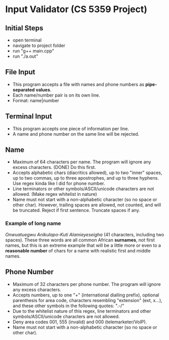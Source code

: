 # Input Validator (CS 5359 Project)

## Initial Steps

- open terminal
- navigate to project folder
- run "g++ main.cpp"
- run "./a.out"

## File Input

- This program accepts a file with names and phone numbers as **pipe-separated values**.
- Each name/number pair is on its own line.
- Format: name|number

## Terminal Input

- This program accepts one piece of information per line.
- A name and phone number on the same line will be rejected.

## Name

- Maximum of 64 characters per name. The program will ignore any excess characters.
		(DONE) Do this first.
- Accepts alphabetic chars (diacritics allowed), up to two "inner" spaces, up to two commas, up to three apostrophes, and up to three hyphens.
		Use regex kinda like I did for phone number.
- Line terminators or other symbols/ASCII/unicode characters are not allowed.
		(Make regex whitelist in nature)
- Name must not start with a non-alphabetic character (so no space or other char). However, trailing spaces are allowed, not counted, and will be truncated.
		Reject if first sentence. Truncate spaces if any.

### Example of long name

_Onwuatuegwu Anikulapo-Kuti Alamieyeseigha_ (41 characters, including two spaces). These three words are all common African **surnames**, not first names, but this is an extreme example that will be a little more or even to a __reasonable number__ of chars for a name with realistic first and middle names.

## Phone Number

- Maximum of 32 characters per phone number. The program will ignore any excess characters.
- Accepts numbers, up to one "+" (international dialling prefix), optional parenthesis for area code, characters resembling "extension" (ext, x...), and these other symbols in the following quotes: ".-/"
- Due to the whitelist nature of this regex, line terminators and other symbols/ASCII/unicode characters are not allowed.
- Deny area codes 001, 555 (invalid) and 000 (telemarketer/VoIP).
- Name must not start with a non-alphabetic character (so no space or other char).